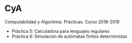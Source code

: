 # CyA
Computabilidad y Algoritmia. Prácticas. Curso 2018-2019

- Práctica 5: Calculadora para lenguajes regulares
- Práctica 6: Simulación de autómatas finitos deterministas
